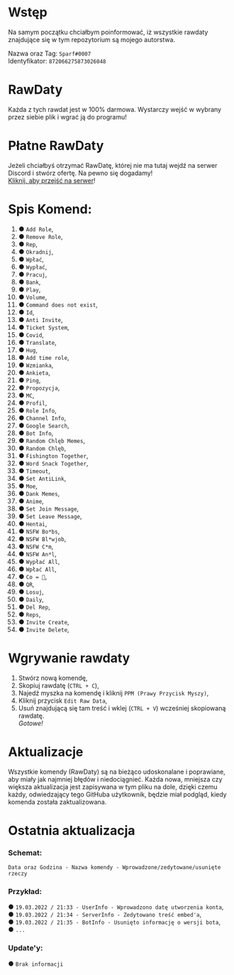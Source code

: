 # Wstęp
Na samym początku chciałbym poinformować, iż wszystkie rawdaty znajdujące się w tym repozytorium są mojego autorstwa.

Nazwa oraz Tag: `Sparf#0007`                                                                                                                      
Identyfikator: `872066275873026048` 

# RawDaty
Każda z tych rawdat jest w 100% darmowa. Wystarczy wejść w wybrany przez siebie plik i wgrać ją do programu!

# Płatne RawDaty
Jeżeli chciałbyś otrzymać RawDatę, której nie ma tutaj wejdź na serwer Discord i stwórz ofertę. Na pewno się dogadamy!                                                
[Kliknij, aby przejść na serwer](https://discord.gg/XWNXhPnwW6)!

# Spis Komend:
1. ● `Add Role`,                                                                                                                                            
2. ● `Remove Role`,                                                                                                                              
3. ● `Rep`,                                                                                                                                  
4. ● `Okradnij`,                                                                                                                                  
5. ● `Wpłać`,                                                                                                                                  
6. ● `Wypłać`,                                                                                                                                  
7. ● `Pracuj`,                                                                                                                                  
8. ● `Bank`,                                                                                                                                  
9. ● `Play`,                                                                                                                                  
10. ● `Volume`,                                                                                                                                  
11. ● `Command does not exist`,                                                                                                                                  
12. ● `Id`,                                                                                                                                  
13. ● `Anti Invite`,                                                                                                                                  
14. ● `Ticket System`,                                                                                                                                  
15. ● `Covid`,                                                                                                                                  
16. ● `Translate`,                                                                                                                                  
17. ● `Hug`,                                                                                                                                  
18. ● `Add time role`,                                                                                                                                  
19. ● `Wzmianka`,                                                                                                                                  
20. ● `Ankieta`,                                                                                                                                  
21. ● `Ping`,                                                                                                                                  
22. ● `Propozycja`,                                                                                                                                  
23. ● `MC`,                                                                                                                                  
24. ● `Profil`,                                                                                                                                  
25. ● `Role Info`,                                                                                                                                  
26. ● `Channel Info`,                                                                                                                                  
27. ● `Google Search`,                                                                                                                                  
28. ● `Bot Info`,                                                                                                                                  
29. ● `Random Chlęb Memes`,                                                                                                                                  
30. ● `Random Chlęb`,                                                                                                                                  
31. ● `Fishington Together`,                                                                                                                                  
32. ● `Word Snack Together`,                                                                                                                                  
33. ● `Timeout`,                                                                                                                                  
34. ● `Set AntiLink`,                                                                                                                                  
35. ● `Moe`,                                                                                                                                  
36. ● `Dank Memes`,                                                                                                                                  
37. ● `Anime`,                                                                                                                                  
38. ● `Set Join Message`,                                                                                                                                  
39. ● `Set Leave Message`,                                                                                                                                  
40. ● `Hentai`,                                                                                                                                  
41. ● `NSFW Bo*bs`,                                                                                                                                  
42. ● `NSFW Bl*wjob`,                                                                                                                                  
43. ● `NSFW C*m`,                                                                                                                                  
44. ● `NSFW An*l`,                                                                                                                                  
45. ● `Wypłać All`,                                                                                                                                  
46. ● `Wpłać All`,                                                                                                                                  
47. ● `Co = 🥚`,                                                                                                                                  
48. ● `QR`,                                                                                                                                  
49. ● `Losuj`,                                                                                                                                  
50. ● `Daily`,                                                                                                                                  
51. ● `Del Rep`,                                                                                                                                  
52. ● `Reps`,                                                                                                                                  
53. ● `Invite Create`,                                                                                                                                  
54. ● `Invite Delete`,                                                                                                                                  
                                                                                                                             
# Wgrywanie rawdaty
1. Stwórz nową komendę,                                                                                                                             
2. Skopiuj rawdatę (`CTRL + C`),                                                                                                    
3. Najedź myszka na komendę i kliknij `PPM (Prawy Przycisk Myszy)`,                                                                               
4. Kliknij przycisk `Edit Raw Data`,                                                                                                          
5. Usuń znajdującą się tam treść i wklej (`CTRL + V`) wcześniej skopiowaną rawdatę.                                                                                  
*Gotowe!*

# Aktualizacje
Wszystkie komendy (RawDaty) są na bieżąco udoskonalane i poprawiane, aby miały jak najmniej błędów i niedociągnieć. Każda nowa, mniejsza czy większa
aktualizacja jest zapisywana w tym pliku na dole, dzięki czemu każdy, odwiedzający tego GitHuba użytkownik, będzie miał podgląd, kiedy komenda została
zaktualizowana.

# Ostatnia aktualizacja
### **Schemat:**
`Data oraz Godzina - Nazwa komendy - Wprowadzone/zedytowane/usunięte rzeczy`
### **Przykład:**
● `19.03.2022 / 21:33 - UserInfo - Wprowadzono datę utworzenia konta`,                                                                                                
● `19.03.2022 / 21:34 - ServerInfo - Zedytowano treść embed'a`,                                                                                                       
● `19.03.2022 / 21:35 - BotInfo - Usunięto informację o wersji bota`,                                                                                           
● `...`

### Update'y:
● `Brak informacji`
